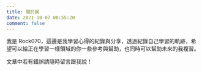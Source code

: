 ```yaml
---
title: 關於我
date: 2021-10-07 00:55:20
comment: false
---
```


我是 Rock070，這邊是我學習心得的紀錄與分享，透過紀錄自己學習的軌跡，希望可以給正在學習一樣領域的你一些參考與幫助，也同時可以幫助未來的我複習。

文章中若有錯誤請隨時留言跟我說！
